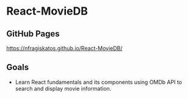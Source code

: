 # React-MovieDB
 
## GitHub Pages
https://nfragiskatos.github.io/React-MovieDB/

## Goals
* Learn React fundamentals and its components using OMDb API to search and display movie information.
